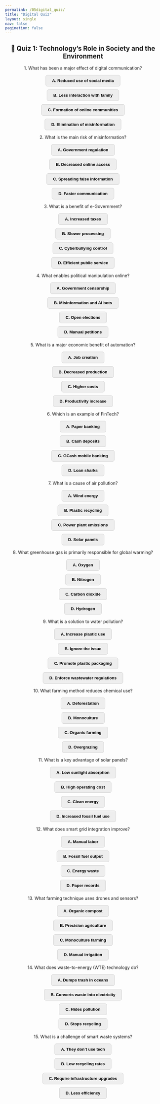 ```yaml
---
permalink: /05digital_quiz/
title: "Digital Quiz"
layout: single
nav: false
pagination: false
---
```


<h2 style="text-align:center;">📝 Quiz 1: Technology’s Role in Society and the Environment</h2>
<div id="quiz-container" style="text-align:center;">
  <div>
  <p>1. What has been a major effect of digital communication?</p>
  <button class="quiz-btn" onclick="checkAnswer(this, false)">A. Reduced use of social media</button>
  <button class="quiz-btn" onclick="checkAnswer(this, false)">B. Less interaction with family</button>
  <button class="quiz-btn" onclick="checkAnswer(this, true)">C. Formation of online communities</button>
  <button class="quiz-btn" onclick="checkAnswer(this, false)">D. Elimination of misinformation</button>
  </div>
  <div>
  <p>2. What is the main risk of misinformation?</p>
  <button class="quiz-btn" onclick="checkAnswer(this, false)">A. Government regulation</button>
  <button class="quiz-btn" onclick="checkAnswer(this, false)">B. Decreased online access</button>
  <button class="quiz-btn" onclick="checkAnswer(this, true)">C. Spreading false information</button>
  <button class="quiz-btn" onclick="checkAnswer(this, false)">D. Faster communication</button>
  </div>
  <div>
  <p>3. What is a benefit of e-Government?</p>
  <button class="quiz-btn" onclick="checkAnswer(this, false)">A. Increased taxes</button>
  <button class="quiz-btn" onclick="checkAnswer(this, false)">B. Slower processing</button>
  <button class="quiz-btn" onclick="checkAnswer(this, false)">C. Cyberbullying control</button>
  <button class="quiz-btn" onclick="checkAnswer(this, true)">D. Efficient public service</button>
  </div>
  <div>
  <p>4. What enables political manipulation online?</p>
  <button class="quiz-btn" onclick="checkAnswer(this, false)">A. Government censorship</button>
  <button class="quiz-btn" onclick="checkAnswer(this, true)">B. Misinformation and AI bots</button>
  <button class="quiz-btn" onclick="checkAnswer(this, false)">C. Open elections</button>
  <button class="quiz-btn" onclick="checkAnswer(this, false)">D. Manual petitions</button>
  </div>
  <div>
  <p>5. What is a major economic benefit of automation?</p>
  <button class="quiz-btn" onclick="checkAnswer(this, false)">A. Job creation</button>
  <button class="quiz-btn" onclick="checkAnswer(this, false)">B. Decreased production</button>
  <button class="quiz-btn" onclick="checkAnswer(this, false)">C. Higher costs</button>
  <button class="quiz-btn" onclick="checkAnswer(this, true)">D. Productivity increase</button>
  </div>
  <div>
  <p>6. Which is an example of FinTech?</p>
  <button class="quiz-btn" onclick="checkAnswer(this, false)">A. Paper banking</button>
  <button class="quiz-btn" onclick="checkAnswer(this, false)">B. Cash deposits</button>
  <button class="quiz-btn" onclick="checkAnswer(this, true)">C. GCash mobile banking</button>
  <button class="quiz-btn" onclick="checkAnswer(this, false)">D. Loan sharks</button>
  </div>
  <div>
  <p>7. What is a cause of air pollution?</p>
  <button class="quiz-btn" onclick="checkAnswer(this, false)">A. Wind energy</button>
  <button class="quiz-btn" onclick="checkAnswer(this, false)">B. Plastic recycling</button>
  <button class="quiz-btn" onclick="checkAnswer(this, true)">C. Power plant emissions</button>
  <button class="quiz-btn" onclick="checkAnswer(this, false)">D. Solar panels</button>
  </div>
  <div>
  <p>8. What greenhouse gas is primarily responsible for global warming?</p>
  <button class="quiz-btn" onclick="checkAnswer(this, false)">A. Oxygen</button>
  <button class="quiz-btn" onclick="checkAnswer(this, false)">B. Nitrogen</button>
  <button class="quiz-btn" onclick="checkAnswer(this, true)">C. Carbon dioxide</button>
  <button class="quiz-btn" onclick="checkAnswer(this, false)">D. Hydrogen</button>
  </div>
  <div>
  <p>9. What is a solution to water pollution?</p>
  <button class="quiz-btn" onclick="checkAnswer(this, false)">A. Increase plastic use</button>
  <button class="quiz-btn" onclick="checkAnswer(this, false)">B. Ignore the issue</button>
  <button class="quiz-btn" onclick="checkAnswer(this, false)">C. Promote plastic packaging</button>
  <button class="quiz-btn" onclick="checkAnswer(this, true)">D. Enforce wastewater regulations</button>
  </div>
  <div>
  <p>10. What farming method reduces chemical use?</p>
  <button class="quiz-btn" onclick="checkAnswer(this, false)">A. Deforestation</button>
  <button class="quiz-btn" onclick="checkAnswer(this, false)">B. Monoculture</button>
  <button class="quiz-btn" onclick="checkAnswer(this, true)">C. Organic farming</button>
  <button class="quiz-btn" onclick="checkAnswer(this, false)">D. Overgrazing</button>
  </div>
  <div>
  <p>11. What is a key advantage of solar panels?</p>
  <button class="quiz-btn" onclick="checkAnswer(this, false)">A. Low sunlight absorption</button>
  <button class="quiz-btn" onclick="checkAnswer(this, false)">B. High operating cost</button>
  <button class="quiz-btn" onclick="checkAnswer(this, true)">C. Clean energy</button>
  <button class="quiz-btn" onclick="checkAnswer(this, false)">D. Increased fossil fuel use</button>
  </div>
  <div>
  <p>12. What does smart grid integration improve?</p>
  <button class="quiz-btn" onclick="checkAnswer(this, false)">A. Manual labor</button>
  <button class="quiz-btn" onclick="checkAnswer(this, false)">B. Fossil fuel output</button>
  <button class="quiz-btn" onclick="checkAnswer(this, true)">C. Energy waste</button>
  <button class="quiz-btn" onclick="checkAnswer(this, false)">D. Paper records</button>
  </div>
  <div>
  <p>13. What farming technique uses drones and sensors?</p>
  <button class="quiz-btn" onclick="checkAnswer(this, false)">A. Organic compost</button>
  <button class="quiz-btn" onclick="checkAnswer(this, true)">B. Precision agriculture</button>
  <button class="quiz-btn" onclick="checkAnswer(this, false)">C. Monoculture farming</button>
  <button class="quiz-btn" onclick="checkAnswer(this, false)">D. Manual irrigation</button>
  </div>
  <div>
  <p>14. What does waste-to-energy (WTE) technology do?</p>
  <button class="quiz-btn" onclick="checkAnswer(this, false)">A. Dumps trash in oceans</button>
  <button class="quiz-btn" onclick="checkAnswer(this, true)">B. Converts waste into electricity</button>
  <button class="quiz-btn" onclick="checkAnswer(this, false)">C. Hides pollution</button>
  <button class="quiz-btn" onclick="checkAnswer(this, false)">D. Stops recycling</button>
  </div>
  <div>
  <p>15. What is a challenge of smart waste systems?</p>
  <button class="quiz-btn" onclick="checkAnswer(this, false)">A. They don’t use tech</button>
  <button class="quiz-btn" onclick="checkAnswer(this, false)">B. Low recycling rates</button>
  <button class="quiz-btn" onclick="checkAnswer(this, true)">C. Require infrastructure upgrades</button>
  <button class="quiz-btn" onclick="checkAnswer(this, false)">D. Less efficiency</button>
  </div>
</div>

<div id="score-container" style="text-align:center; display:none; margin-top:20px;">
  <p id="score-msg" style="font-weight:bold;"></p>
  <button onclick="resetQuiz()" class="retry-btn">Retry Quiz</button>
</div>

<style>
  .quiz-btn {
    display: block;
    margin: 10px auto;
    padding: 10px 20px;
    background-color: #eee;
    border: 1px solid #ccc;
    border-radius: 6px;
    cursor: pointer;
    font-weight: bold;
    transition: background-color 0.3s ease;
  }
  .quiz-btn:hover {
  background-color: #ddd;
  }  
  .quiz-btn.correct {
    background-color: #28a745;
    color: white;
  }

  .quiz-btn.incorrect {
    background-color: #ccc;
    color: #666;
    pointer-events: none;
  }

  .retry-btn {
    background-color: #007bff;
    color: white;
    padding: 8px 16px;
    border: none;
    border-radius: 5px;
    cursor: pointer;
    font-weight: bold;
  }

  .retry-btn:hover {
    background-color: #0056b3;
  }
</style>

<script>
  let totalQuestions = 15;
  let score = 0;
  let answeredCount = 0;

  function checkAnswer(button, isCorrect) {
    const parent = button.parentElement;
    if (parent.classList.contains('answered')) return;

    parent.classList.add('answered');
    answeredCount++;

    if (isCorrect) {
      button.classList.add("correct");
      score++;
    } else {
      button.classList.add("incorrect");
    }

    // Disable all buttons in this question
    const buttons = parent.querySelectorAll(".quiz-btn");
    buttons.forEach(btn => btn.disabled = true);

    // Check if all questions have been answered
    if (answeredCount === totalQuestions) {
      showScore();
    }
  }

  function showScore() {
    const scoreBox = document.getElementById("score-container");
    const scoreMsg = document.getElementById("score-msg");
    scoreMsg.innerText = `🎉 You got ${score} out of ${totalQuestions} correct!`;
    scoreBox.style.display = "block";
  }

  function resetQuiz() {
    score = 0;
    answeredCount = 0;

    // Reset buttons and parent containers
    const buttons = document.querySelectorAll(".quiz-btn");
    buttons.forEach(btn => {
      btn.disabled = false;
      btn.classList.remove("correct", "incorrect");
    });

    const parents = document.querySelectorAll("#quiz-container > p");
    parents.forEach(p => {
      const container = p.nextElementSibling;
      if (container && container.tagName === "BUTTON") return;
      p.parentElement.classList.remove("answered");
    });

    // Reset container class markers
    const allContainers = document.querySelectorAll("#quiz-container > *");
    allContainers.forEach(el => el.classList.remove("answered"));

    // Hide score
    document.getElementById("score-container").style.display = "none";
    document.getElementById("score-msg").innerText = "";
  }
</script>
